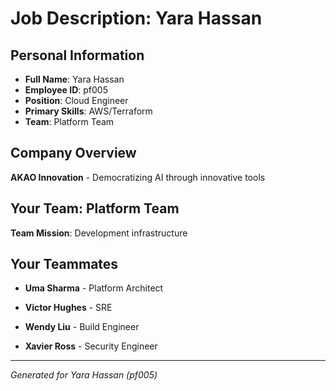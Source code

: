 # Job Description: Yara Hassan

## Personal Information
- **Full Name**: Yara Hassan
- **Employee ID**: pf005
- **Position**: Cloud Engineer
- **Primary Skills**: AWS/Terraform
- **Team**: Platform Team

## Company Overview
**AKAO Innovation** - Democratizing AI through innovative tools

## Your Team: Platform Team
**Team Mission**: Development infrastructure


## Your Teammates

- **Uma Sharma** - Platform Architect

- **Victor Hughes** - SRE

- **Wendy Liu** - Build Engineer

- **Xavier Ross** - Security Engineer



---
*Generated for Yara Hassan (pf005)*
